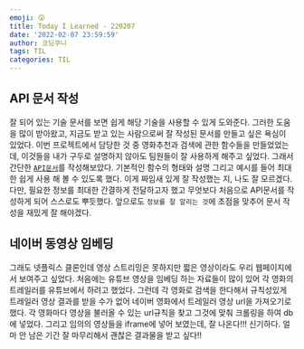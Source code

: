 ```yaml
---
emoji: 😲
title: Today I Learned - 220207
date: '2022-02-07 23:59:59'
author: 코딩쿠니
tags: TIL 
categories: TIL
---
```


## API 문서 작성
잘 되어 있는 기술 문서를 보면 쉽게 해당 기술을 사용할 수 있게 도와준다. 그러한 도움을 많이 받아왔고, 지금도 받고 있는 사람으로써 잘 작성된 문서를 만들고 싶은 욕심이 있었다. 이번 프로젝트에서 담당한 것 중 영화추천과 검색에 관한 함수들을 만들었었는데, 이것들을 내가 구두로 설명하지 않아도 팀원들이 잘 사용하게 해주고 싶었다. 그래서 간단한 [`API문서`](https://github.com/joneheart/3team_netflix_clonecoding_project/wiki/%EC%98%81%ED%99%94-%EA%B2%80%EC%83%89-%ED%95%A8%EC%88%98-API)를 작성해보았다. 기본적인 함수의 형태와 설명 그리고 예시를 들어 최대한 쉽게 사용 해 볼 수 있도록 했다. 이게 짜임새 있게 잘 작성했는 지, 나도 잘 모르겠다. 다만, 필요한 정보를 최대한 간결하게 전달하고자 했고 무엇보다 처음으로 API문서를 작성하게 되어 스스로도 뿌듯했다. 앞으로도 `정보를 잘 알리는 것`에 초점을 맞추어 문서 작성을 재밌게 잘 해야겠다.

## 네이버 동영상 임베딩
그래도 넷플릭스 클론인데 영상 스트리밍은 못하지만 짧은 영상이라도 우리 웹페이지에서 보여주고 싶었다. 처음에는 유튜브 영상을 임베딩 하는 자료들이 많이 있어 각 영화의 트레일러를 유튜브에서 하려고 했었다. 그런데 각 영화로 검색을 한다해서 규칙성있게 트레일러 영상 결과를 받을 수가 없어 네이버 영화에서 트레일러 영상 url을 가져오기로 했다. 각 영화마다 영상을 불러올 수 있는 url규칙을 찾고 그것에 맞춰 크롤링을 하여 db에 넣었다. 그리고 임의의 영상들을 iframe에 넣어 보였는데, 잘 나온다!!! 신기하다. 얼마 안 남은 기간 잘 마무리해서 괜찮은 결과물을 받고 싶다!!

```toc
```